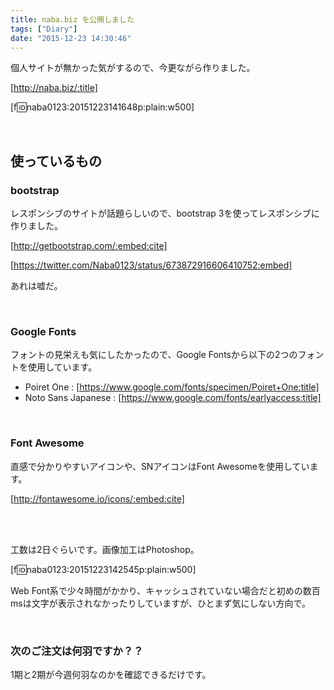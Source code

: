 ```yaml
---
title: naba.biz を公開しました
tags: ["Diary"]
date: "2015-12-23 14:30:46"
---
```


個人サイトが無かった気がするので、今更ながら作りました。

[http://naba.biz/:title]

[f:id:naba0123:20151223141648p:plain:w500]

<!-- more -->

<br>

## 使っているもの

### bootstrap

レスポンシブのサイトが話題らしいので、bootstrap 3を使ってレスポンシブに作りました。

[http://getbootstrap.com/:embed:cite]

[https://twitter.com/Naba0123/status/673872916606410752:embed]

あれは嘘だ。

<br>

### Google Fonts

フォントの見栄えも気にしたかったので、Google Fontsから以下の2つのフォントを使用しています。

* Poiret One : [https://www.google.com/fonts/specimen/Poiret+One:title]
* Noto Sans Japanese : [https://www.google.com/fonts/earlyaccess:title]

<br>

### Font Awesome

直感で分かりやすいアイコンや、SNアイコンはFont Awesomeを使用しています。

[http://fontawesome.io/icons/:embed:cite]

<br>

<br>

工数は2日ぐらいです。画像加工はPhotoshop。

[f:id:naba0123:20151223142545p:plain:w500]

Web Font系で少々時間がかかり、キャッシュされていない場合だと初めの数百msは文字が表示されなかったりしていますが、ひとまず気にしない方向で。

<br>

### 次のご注文は何羽ですか？？

1期と2期が今週何羽なのかを確認できるだけです。

<br>
